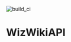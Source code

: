 <img src="https://github.com/R-unic/RoGems/actions/workflows/server.yml/badge.svg" alt="build_ci"></img>
# WizWikiAPI
